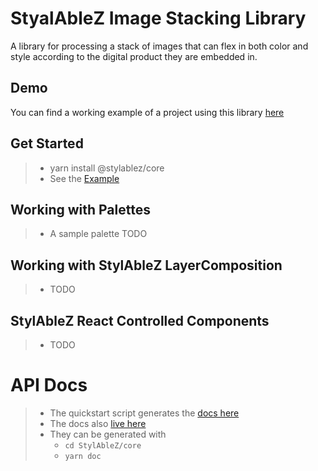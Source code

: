# StyalAbleZ Image Stacking Library

A library for processing a stack of images that can flex in both color and style according to the digital product they are embedded in.

## Demo
You can find a working example of a project using this library [here](https://rhythmone.github.io/StylAbleZ/examples/dnd/build/)

## Get Started

> * yarn install @stylablez/core
> * See the [Example](./core/README.md)


## Working with Palettes
> * A sample palette TODO

## Working with StylAbleZ LayerComposition
> * TODO

## StylAbleZ React Controlled Components
> * TODO


# API Docs
> * The quickstart script generates the  [docs here](./core/docs/@stylizablez/core/0.1.0/index.html)
> * The docs also [live here](https://rhythmone.github.io/StylAbleZ/core/docs/) 
> * They can be generated with
>   * `cd StylAbleZ/core`
>   * `yarn doc`

